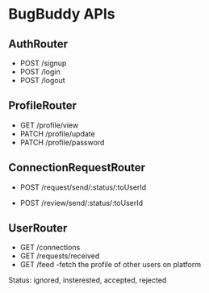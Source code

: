 # BugBuddy APIs

## AuthRouter

-   POST /signup
-   POST /login
-   POST /logout

## ProfileRouter

-   GET /profile/view
-   PATCH /profile/update
-   PATCH /profile/password

## ConnectionRequestRouter

-   POST /request/send/:status/:toUserId
<!-- -   POST /request/send/interested/:toUserId
-   POST /request/send/rejected/:toUserId -->

-   POST /review/send/:status/:toUserId
<!-- -   POST /review/send/interested/:toUserId
-   POST /review/send/rejected/:toUserId -->

## UserRouter

-   GET /connections
-   GET /requests/received
-   GET /feed -fetch the profile of other users on platform

Status: ignored, insterested, accepted, rejected

